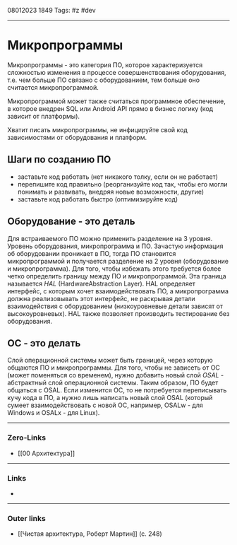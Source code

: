 08012023 1849
Tags: #z #dev

---
# Микропрограммы

Микропрограммы - это категория ПО, которое характеризуется сложностью изменения в процессе совершенствования оборудования, т.е. чем больше ПО связано с оборудованием, тем больше оно считается микропрограммой.

Микропрограммой может также считаться программное обеспечение, в которое внедрен SQL или Android API прямо в бизнес логику (код зависит от платформы).

Хватит писать микропрограммы, не инфицируйте свой код зависимостями от оборудования и платформ.

## Шаги по созданию ПО

- заставьте код работать (нет никакого толку, если он не работает)
- перепишите код правильно (реорганизуйте код так, чтобы его могли понимать и развивать, внедряя новые возможности, другие)
- заставьте код работать быстро (оптимизируйте код)

## Оборудование - это деталь

Для встраиваемого ПО можно применить разделение на 3 уровня. Уровень оборудования, микропрограмма и ПО. Зачастую информация об оборудовании проникает в ПО, тогда ПО становится микропрограммой и получается разделение на 2 уровня (оборудование и микропрограмма). Для того, чтобы избежать этого требуется более четко определить границу между ПО и микропрограммой. Эта граница называется *HAL* (HardwareAbstraction Layer). HAL определяет интерфейс, с которым хочет взаимодействовать ПО, а микропрограмма должна реализовывать этот интерфейс, не раскрывая детали взаимодействия с оборудованием (низкоуровневые детали зависят от высокоуровневых). HAL также позволяет производить тестирование без оборудования.

## ОС - это делать

Слой операционной системы может быть границей, через которую общаются ПО и микропрограммы. Для того, чтобы не зависеть от ОС (может поменяться со временем), нужно добавить новый слой *OSAL* - абстрактный слой операционной системы. Таким образом, ПО будет общаться с OSAL. Если изменится ОС, то не потребуется переписывать кучу кода в ПО, а нужно лишь написать новый слой OSAL (который сумеет взаимодействовать с новой ОС, например, OSALw - для Windows и OSALx - для Linux).

---
### Zero-Links
- [[00 Архитектура]]

---
### Links
- 

---
### Outer links
- [[Чистая архитектура, Роберт Мартин]] (с. 248)